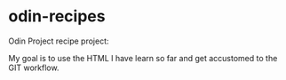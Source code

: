 # odin-recipes
Odin Project recipe project:

My goal is to use the HTML I have learn so far and get accustomed to the GIT workflow.  
